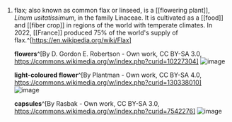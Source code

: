 1. flax; also known as common flax or linseed, is a [[flowering plant]], *Linum usitatissimum*, in the family Linaceae. It is cultivated as a [[food]] and [[fiber crop]] in regions of the world with temperate climates. In 2022, [[France]] produced 75% of the world's supply of flax.^[https://en.wikipedia.org/wiki/Flax]
   
   **flowers**^[By D. Gordon E. Robertson - Own work, CC BY-SA 3.0, https://commons.wikimedia.org/w/index.php?curid=10227304] ![image](https://upload.wikimedia.org/wikipedia/commons/6/6b/Flax_flowers.jpg)
   
   **light-coloured flower**^[By Plantman - Own work, CC BY-SA 4.0, https://commons.wikimedia.org/w/index.php?curid=130338010] ![image](https://upload.wikimedia.org/wikipedia/commons/3/3c/Linum_usitatissimum_20230402.jpg)
   
   **capsules**^[By Rasbak - Own work, CC BY-SA 3.0, https://commons.wikimedia.org/w/index.php?curid=7542276] ![image](https://upload.wikimedia.org/wikipedia/commons/2/26/Linum_usitatissimum_capsules%2C_vlas_zaadbollen.jpg)